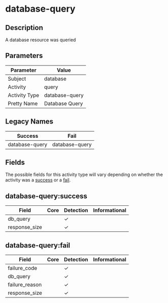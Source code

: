 database-query
==============

Description
-----------
A database resource was queried

Parameters
----------
| Parameter     | Value          |
| ------------- | -------------- |
| Subject       | database       |
| Activity      | query          |
| Activity Type | database-query |
| Pretty Name   | Database Query |

Legacy Names
------------
| Success            | Fail               |
| ------------------ | ------------------ |
| database-query<br> | database-query<br> |

Fields
------

The possible fields for this activity type will vary depending on whether the activity was a [success](#database-querysuccess) or a [fail](#database-queryfail).


database-query:success
----------------------

| Field         | Core | Detection | Informational |
| ------------- | ---- | --------- | ------------- |
| db_query      |      | &#10003;  |               |
| response_size |      | &#10003;  |               |

database-query:fail
-------------------

| Field          | Core | Detection | Informational |
| -------------- | ---- | --------- | ------------- |
| failure_code   |      | &#10003;  |               |
| db_query       |      | &#10003;  |               |
| failure_reason |      | &#10003;  |               |
| response_size  |      | &#10003;  |               |